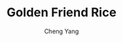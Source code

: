 ---
title: Golden Friend Rice
author: Cheng Yang
description: Egg Fried Rice is a homey dish in China. Every Chinese family makes their fried rice differently, so after following this recipe, you can experiment and add whatever you want to your version.
ingredients:
  - 400g cooked rice (For two)
  - Soybean oil, vegetable oil, or peanut oil
  - 3 Eggs
  - Half onion (chopped)
  - 80g luncheon meat / any other meats
  - Corns and green peas
  - 1/2 tbp salt
  - 1/2 tbp sugar
  - 3/4 tbp white pepper powder
  - 4 Thai peppers (if you like spicy)
  - Scallion for garnish (chopped)
directions:
  - Chop all the ingredients into small pieces.
  - In a frying pan, heat oil on medium heat. Saute the onion and the optional Thai Pepper until they start to soften, approximately 2-3 minutes. Next, add the luncheon meat, corns and green peas, saute them for another 3 minutes. Once done, Put them in a separate dish. We will use them later.
  - Put cooked rice into a mixing bowl, add eggs one by one and mix until well coated, make sure all the rice grain are separate.
  - In a frying pan, heat oil until you see whisps of smoke coming from your oil. Add the rice, saute it until the egg is cooked, approximately 3 to 5 minutes.
  - Add all the ingredients into the pan, season with salt, sugar, and white pepper. Mix well with all the ingredients, and you can add more salt and pepper to adjust seasoning, approximately 6 minutes
  - Finally, serve on a plate and garnish with sliced green scallion. If you want to have a nice plate presentation, You can mould the rice by firmly pressing it into a small bowl, and then put it onto a dish upside down.
notes: 
  - To make the best egg fried rice, I suggest you use leftover rice, but you could make a batch of fresh rice, but make sure to refrigerate it for at least 2 hours. Refrigerating will help dry the grains, lower the starchiness, and give your fried rice a firmer texture.
---